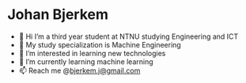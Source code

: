 # Johan Bjerkem

- 👋 Hi I’m a third year student at NTNU studying Engineering and ICT
- 🤖 My study specialization is Machine Engineering
- 👀 I’m interested in learning new technologies
- 🌱 I’m currently learning machine learning
- 📫 Reach me @bjerkem.j@gmail.com

<!---
bjerkemj/bjerkemj is a ✨ special ✨ repository because its `README.md` (this file) appears on your GitHub profile.
You can click the Preview link to take a look at your changes.
--->
